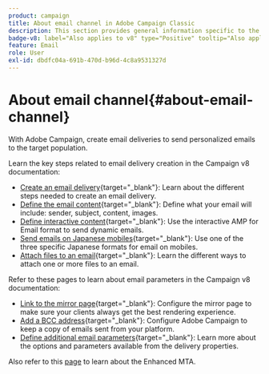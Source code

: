 ```yaml
---
product: campaign
title: About email channel in Adobe Campaign Classic
description: This section provides general information specific to the email channel in Adobe Campaign
badge-v8: label="Also applies to v8" type="Positive" tooltip="Also applies to Campaign v8"
feature: Email
role: User
exl-id: dbdfc04a-691b-470d-b96d-4c8a9531327d
---
```

# About email channel{#about-email-channel}

With Adobe Campaign, create email deliveries to send personalized emails to the target population.

Learn the key steps related to email delivery creation in the Campaign v8 documentation:

* [Create an email delivery](https://experienceleague.adobe.com/docs/campaign/campaign-v8/send/emails/email.html){target="_blank"}: Learn about the different steps needed to create an email delivery.
* [Define the email content](https://experienceleague.adobe.com/docs/campaign/campaign-v8/send/emails/defining-the-email-content.html){target="_blank"}: Define what your email will include: sender, subject, content, images.
* [Define interactive content](https://experienceleague.adobe.com/docs/campaign/campaign-v8/send/emails/defining-interactive-content.html){target="_blank"}: Use the interactive AMP for Email format to send dynamic emails.
* [Send emails on Japanese mobiles](https://experienceleague.adobe.com/docs/campaign/campaign-v8/send/emails/sending-emails-on-japanese-mobiles.html){target="_blank"}: Use one of the three specific Japanese formats for email on mobiles.
* [Attach files to an email](https://experienceleague.adobe.com/docs/campaign/campaign-v8/send/emails/attaching-files.html){target="_blank"}: Learn the different ways to attach one or more files to an email.

Refer to these pages to learn about email parameters in the Campaign v8 documentation:

* [Link to the mirror page](https://experienceleague.adobe.com/docs/campaign/campaign-v8/send/emails/mirror-page.html){target="_blank"}: Configure the mirror page to make sure your clients always get the best rendering experience.
* [Add a BCC address](https://experienceleague.adobe.com/docs/campaign/campaign-v8/send/emails/email-bcc.html){target="_blank"}: Configure Adobe Campaign to keep a copy of emails sent from your platform. 
* [Define additional email parameters](https://experienceleague.adobe.com/docs/campaign/campaign-v8/send/emails/email-parameters.html){target="_blank"}: Learn more about the options and parameters available from the delivery properties.

Also refer to this [page](sending-with-enhanced-mta.md) to learn about the Enhanced MTA.


<!--
Adobe Campaign lets you mass deliver personalized electronic messages to a target population.

Before starting sending emails:

* Make sure recipient profiles contain at least an email address.
* Learn more about the Adobe Campaign [Delivery best practices](delivery-best-practices.md).
* Read out these sections to learn more about Deliverability: [Deliverability management in Campaign](about-deliverability.md) and [Deliverability best practices guide](https://experienceleague.adobe.com/docs/deliverability-learn/deliverability-best-practice-guide/introduction.html).

The key steps to send an email are as follows:

* [Create an email delivery](creating-an-email-delivery.md)
* [Define the target population](steps-defining-the-target-population.md)
* [Define the email content](defining-the-email-content.md)
* [Send the email](sending-messages.md)
* [Monitor the delivery](about-delivery-monitoring.md)

The sections below provide information that is specific to the email channel. For global information on how to create a delivery, refer to [this section](steps-about-delivery-creation-steps.md).
-->